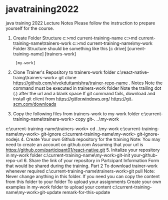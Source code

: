 # javatraining2022
java training 2022
Lecture Notes
Please follow the instruction to prepare yourself for the course.

1. Create Folder Structure
c:\>md current-training-name
c:\>md current-training-name\trainers-work
c:\>md current-training-name\my-work
Folder Structure should be something like this
[c drive]
    [current-training-name]
        [trainers-work]
            
        [my-work]
        
2. Clone Trainer's Repository to trainers-work folder
c:\react-native-traing\trainers-work> git clone https://github.com/vivekduttamishra/trainer-repo-name .
Notes
Note the command must be executed in trainers-work folder
Note the trailing dot (.) after the url and a blank space
If git command fails, download and install git client from
https://gitforwindows.org/
https://git-scm.com/downloads
3. Copy the following files from trainers-work to my-work folder
c:\current-training-name\trainers-work> copy git-*.* ..\my-work

c:\current-training-name\trainers-work> cd ..\my-work
c:\current-training-name\my-work> git-ignore
c:\current-training-name\my-work> git-ignore-nodejs
4. Create Your own Github repository for the training
Note:
You may need to create an account on github.com
Assuming that your url is https://github.com/participant01/react-native.git
5. Initalize your repository in my-work folder
c:\current-training-name\my-work>git-init your-github-repo-url
6. Share the link of your repository in Partcipant Information Form that would be shared during the training.
Part 2
To download trainer-work whenever required
c:\current-training-name\trainers-work>git pull
Note:
Never change anything in this folder.
If you need you can copy the content from this folder to your folder
To upload your assignments
Create your own examples in my-work folder
to upload your content
c:\current-training-name\my-work>git-update remark-for-this-update
